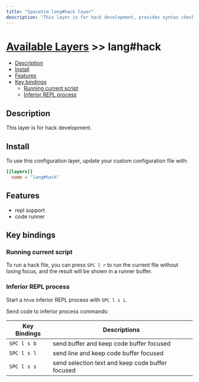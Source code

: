 ```yaml
---
title: "SpaceVim lang#hack layer"
description: "This layer is for hack development, provides syntax checking, code runner and repl support for hack files."
---
```


# [Available Layers](../../) >> lang#hack

<!-- vim-markdown-toc GFM -->

- [Description](#description)
- [Install](#install)
- [Features](#features)
- [Key bindings](#key-bindings)
  - [Running current script](#running-current-script)
  - [Inferior REPL process](#inferior-repl-process)

<!-- vim-markdown-toc -->

## Description

This layer is for hack development.

## Install

To use this configuration layer, update your custom configuration file with:

```toml
[[layers]]
  name = "lang#hack"
```
## Features

- repl support
- code runner

## Key bindings

### Running current script

To run a hack file, you can press `SPC l r` to run the current file without losing focus, and the result will be shown in a runner buffer.

### Inferior REPL process

Start a `hhvm` inferior REPL process with `SPC l s i`.

Send code to inferior process commands:

| Key Bindings | Descriptions                                     |
| ------------ | ------------------------------------------------ |
| `SPC l s b`  | send buffer and keep code buffer focused         |
| `SPC l s l`  | send line and keep code buffer focused           |
| `SPC l s s`  | send selection text and keep code buffer focused |


